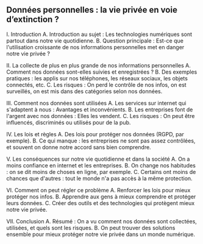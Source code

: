 ## Données personnelles : la vie privée en voie d’extinction ?

I. Introduction
    A. Introduction au sujet : Les technologies numériques sont partout dans notre vie quotidienne.
    B. Question principale : Est-ce que l'utilisation croissante de nos informations personnelles met en danger notre vie privée ?

II. La collecte de plus en plus grande de nos informations personnelles
    A. Comment nos données sont-elles suivies et enregistrées ?
    B. Des exemples pratiques : les applis sur nos téléphones, les réseaux sociaux, les objets connectés, etc.
    C. Les risques : On perd le contrôle de nos infos, on est surveillés, on est mis dans des catégories selon nos données.

III. Comment nos données sont utilisées
    A. Les services sur internet qui s'adaptent à nous : Avantages et inconvénients.
    B. Les entreprises font de l'argent avec nos données : Elles les vendent.
    C. Les risques : On peut être influencés, discriminés ou utilisés pour de la pub.

IV. Les lois et règles
    A. Des lois pour protéger nos données (RGPD, par exemple).
    B. Ce qui manque : les entreprises ne sont pas assez contrôlées, et souvent on donne notre accord sans bien comprendre.

V. Les conséquences sur notre vie quotidienne et dans la société
    A. On a moins confiance en internet et les entreprises.
    B. On change nos habitudes : on se dit moins de choses en ligne, par exemple.
    C. Certains ont moins de chances que d'autres : tout le monde n'a pas accès à la même protection.

VI. Comment on peut régler ce problème
    A. Renforcer les lois pour mieux protéger nos infos.
    B. Apprendre aux gens à mieux comprendre et protéger leurs données.
    C. Créer des outils et des technologies qui protègent mieux notre vie privée.

VII. Conclusion
    A. Résumé : On a vu comment nos données sont collectées, utilisées, et quels sont les risques.
    B. On peut trouver des solutions ensemble pour mieux protéger notre vie privée dans un monde numérique.
